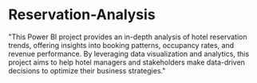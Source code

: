 # Reservation-Analysis
"This Power BI project provides an in-depth analysis of hotel reservation trends, offering insights into booking patterns, occupancy rates, and revenue performance. By leveraging data visualization and analytics, this project aims to help hotel managers and stakeholders make data-driven decisions to optimize their business strategies."
